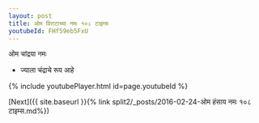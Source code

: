 ```yaml
---
layout: post
title: ओम विराटाच्या नमः १०८ टाइम्स
youtubeId: FHf59eb5FxU
---
```

 
 
 ओम चांद्रया नमः  
 
 -  ज्याला चंद्राचे रूप आहे 
 
  
 
  
 
 
 
 
 
 


{% include youtubePlayer.html id=page.youtubeId %}
 
[Next]({{ site.baseurl }}{% link  split2/_posts/2016-02-24-ओम हंसाय नमः १०८ टाइम्स.md%})
 
